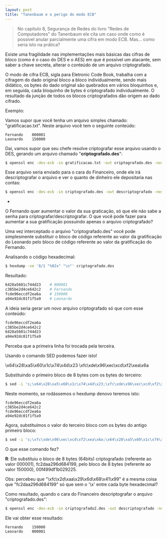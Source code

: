 ```yaml
---
layout: post
title: "Tanenbaum e o perigo do modo ECB"
---
```


> No capítulo 8, Segurança de Redes do livro "Redes de Computadores" do Tanenbaum ele cita um caso onde como é possível anular parcialmente uma cifra em modo ECB. Mas... como seria isto na prática?

Existe uma fragilidade nas implementações mais básicas das cifras de bloco (como é o caso do DES e o AES) em que é possível um atacante, sem saber a chave secreta, alterar o conteúdo de um arquivo criptografado.

O modo de cifra ECB, sigla para Eletronic Code Book, trabalha com a cifragem do dado original bloco a bloco individualmente, sendo mais didático, os bytes do dado original são quebrados em vários bloquinhos e, em seguida, cada bloquinho de bytes é criptografado individualmente. O resultado da junção de todos os blocos criptografados dão origem ao dado cifrado.

Exemplo:

Vamos supor que você tenha um arquivo simples chamado: "gratificacao.txt". Neste arquivo você tem o seguinte conteúdo:

```
Fernando	000001
Leonardo	150000
```

Daí, vamos supor que seu chefe resolve criptografar esse arquivo usando o DES, gerando um arquivo chamado "**criptografado.des**":

```bash
$ openssl enc -des-ecb -in gratificacao.txt -out criptografado.des -nosalt -nopad -e
```

Esse arquivo seria enviado para o cara do Financeiro, onde ele irá descriptografar o arquivo e ver o quanto de dinheiro ele depositaria nas contas:

```bash
$ openssl enc -des-ecb -in criptografado.des -out descriptografado -nosalt -nopad -d
```

-

O Fernando quer aumentar o valor da sua graticação, só que ele não sabe a senha para criptografar/descriptografar. O que você pode fazer para aumentar a sua gratificação possuindo apenas o arquivo criptografado?

Uma vez interceptado o arquivo "criptografado.des" você pode simplesmente substituir o bloco de código referente ao valor da gratificação do Leonardo pelo bloco de código referente ao valor da gratificação do Fernando.

Analisando o código hexadecimal:

```bash
$ hexdump -ve '8/1 "%02x" "\n"' criptografado.des
```

Resultado:

```bash
6428a5601c744d23	# 000001
c385be2d4ce642c2	# Fernando
fcde96eccdf2ea6a	# 150000
a94e92dc01f1f5a9	# Leonardo
```

A ideia seria gerar um novo arquivo criptografado só que com esse conteúdo:

```bash
fcde96eccdf2ea6a
c385be2d4ce642c2
6428a5601c744d23
a94e92dc01f1f5a9
```

Perceba que a primeira linha foi trocada pela terceira.

Usando o comando SED podemos fazer isto!

\x64\x28\xa5\x60\x1c\x74\x4d\x23
\xfc\xde\x96\xec\xcd\xf2\xea\x6a

Substituindo o primeiro bloco de 8 bytes com os bytes do terceiro:

```bash
$ sed -i 's;\x64\x28\xa5\x60\x1c\x74\x4d\x23;\xfc\xde\x96\xec\xcd\xf2\xea\x6a;g' criptografado.des
```

Neste momento, se rodássemos o hexdump denovo teremos isto:

```
fcde96eccdf2ea6a
c385be2d4ce642c2
fcde96eccdf2ea6a
a94e92dc01f1f5a9
```

Agora, substituímos o valor do terceiro bloco com os bytes do antigo primeiro bloco:

```bash
$ sed -i 's;\xfc\xde\x96\xec\xcd\xf2\xea\x6a;\x64\x28\xa5\x60\x1c\x74\x4d\x23;2g' criptografado.des
```

O que esse comando fez?

**R**: Ele substituiu o bloco de 8 bytes (64bits) criptografado (referente ao valor 000001), fc2daa296d684199, pelo bloco de 8 bytes (referente ao valor 150000), 00f499df1b029225.

Obs: percebeu que "\xfc\x2d\xaa\x29\x6d\x68\x41\x99" é a mesma coisa que "fc2daa296d684199" só que sem o '\x' entre cada byte hexadecimal?


Como resultado, quando o cara do Financeiro descriptografar o arquivo "criptografado.des":

```bash
$ openssl enc -des-ecb -in criptografado2.des -out descriptografado -nosalt -nopad -d
```

Ele vai obter esse resultado:

```
Fernando	150000
Leonardo	000001
```

